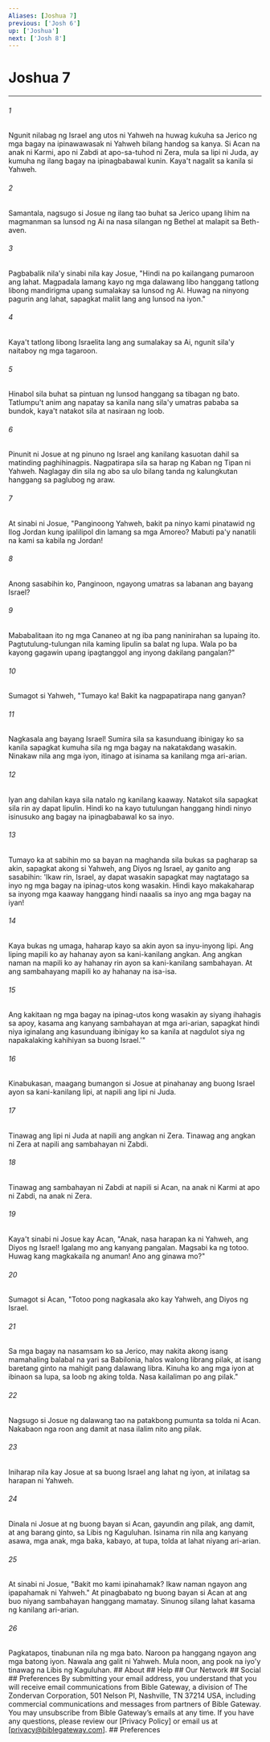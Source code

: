 ```yaml
---
Aliases: [Joshua 7]
previous: ['Josh 6']
up: ['Joshua']
next: ['Josh 8']
---
```

# Joshua 7

***












###### 1 





Ngunit nilabag ng Israel ang utos ni Yahweh na huwag kukuha sa Jerico ng mga bagay na ipinawawasak ni Yahweh bilang handog sa kanya. Si Acan na anak ni Karmi, apo ni Zabdi at apo-sa-tuhod ni Zera, mula sa lipi ni Juda, ay kumuha ng ilang bagay na ipinagbabawal kunin. Kaya't nagalit sa kanila si Yahweh. 











###### 2 





Samantala, nagsugo si Josue ng ilang tao buhat sa Jerico upang lihim na magmanman sa lunsod ng Ai na nasa silangan ng Bethel at malapit sa Beth-aven. 











###### 3 





Pagbabalik nila'y sinabi nila kay Josue, "Hindi na po kailangang pumaroon ang lahat. Magpadala lamang kayo ng mga dalawang libo hanggang tatlong libong mandirigma upang sumalakay sa lunsod ng Ai. Huwag na ninyong pagurin ang lahat, sapagkat maliit lang ang lunsod na iyon." 











###### 4 





Kaya't tatlong libong Israelita lang ang sumalakay sa Ai, ngunit sila'y naitaboy ng mga tagaroon. 











###### 5 





Hinabol sila buhat sa pintuan ng lunsod hanggang sa tibagan ng bato. Tatlumpu't anim ang napatay sa kanila nang sila'y umatras pababa sa bundok, kaya't natakot sila at nasiraan ng loob. 











###### 6 





Pinunit ni Josue at ng pinuno ng Israel ang kanilang kasuotan dahil sa matinding paghihinagpis. Nagpatirapa sila sa harap ng Kaban ng Tipan ni Yahweh. Naglagay din sila ng abo sa ulo bilang tanda ng kalungkutan hanggang sa paglubog ng araw. 











###### 7 





At sinabi ni Josue, "Panginoong Yahweh, bakit pa ninyo kami pinatawid ng Ilog Jordan kung ipalilipol din lamang sa mga Amoreo? Mabuti pa'y nanatili na kami sa kabila ng Jordan! 











###### 8 





Anong sasabihin ko, Panginoon, ngayong umatras sa labanan ang bayang Israel? 











###### 9 





Mababalitaan ito ng mga Cananeo at ng iba pang naninirahan sa lupaing ito. Pagtutulung-tulungan nila kaming lipulin sa balat ng lupa. Wala po ba kayong gagawin upang ipagtanggol ang inyong dakilang pangalan?" 











###### 10 





Sumagot si Yahweh, "Tumayo ka! Bakit ka nagpapatirapa nang ganyan? 











###### 11 





Nagkasala ang bayang Israel! Sumira sila sa kasunduang ibinigay ko sa kanila sapagkat kumuha sila ng mga bagay na nakatakdang wasakin. Ninakaw nila ang mga iyon, itinago at isinama sa kanilang mga ari-arian. 











###### 12 





Iyan ang dahilan kaya sila natalo ng kanilang kaaway. Natakot sila sapagkat sila rin ay dapat lipulin. Hindi ko na kayo tutulungan hanggang hindi ninyo isinusuko ang bagay na ipinagbabawal ko sa inyo. 











###### 13 





Tumayo ka at sabihin mo sa bayan na maghanda sila bukas sa pagharap sa akin, sapagkat akong si Yahweh, ang Diyos ng Israel, ay ganito ang sasabihin: 'Ikaw rin, Israel, ay dapat wasakin sapagkat may nagtatago sa inyo ng mga bagay na ipinag-utos kong wasakin. Hindi kayo makakaharap sa inyong mga kaaway hanggang hindi naaalis sa inyo ang mga bagay na iyan! 











###### 14 





Kaya bukas ng umaga, haharap kayo sa akin ayon sa inyu-inyong lipi. Ang liping mapili ko ay hahanay ayon sa kani-kanilang angkan. Ang angkan naman na mapili ko ay hahanay rin ayon sa kani-kanilang sambahayan. At ang sambahayang mapili ko ay hahanay na isa-isa. 











###### 15 





Ang kakitaan ng mga bagay na ipinag-utos kong wasakin ay siyang ihahagis sa apoy, kasama ang kanyang sambahayan at mga ari-arian, sapagkat hindi niya iginalang ang kasunduang ibinigay ko sa kanila at nagdulot siya ng napakalaking kahihiyan sa buong Israel.'" 











###### 16 





Kinabukasan, maagang bumangon si Josue at pinahanay ang buong Israel ayon sa kani-kanilang lipi, at napili ang lipi ni Juda. 











###### 17 





Tinawag ang lipi ni Juda at napili ang angkan ni Zera. Tinawag ang angkan ni Zera at napili ang sambahayan ni Zabdi. 











###### 18 





Tinawag ang sambahayan ni Zabdi at napili si Acan, na anak ni Karmi at apo ni Zabdi, na anak ni Zera. 











###### 19 





Kaya't sinabi ni Josue kay Acan, "Anak, nasa harapan ka ni Yahweh, ang Diyos ng Israel! Igalang mo ang kanyang pangalan. Magsabi ka ng totoo. Huwag kang magkakaila ng anuman! Ano ang ginawa mo?" 











###### 20 





Sumagot si Acan, "Totoo pong nagkasala ako kay Yahweh, ang Diyos ng Israel. 











###### 21 





Sa mga bagay na nasamsam ko sa Jerico, may nakita akong isang mamahaling balabal na yari sa Babilonia, halos walong librang pilak, at isang baretang ginto na mahigit pang dalawang libra. Kinuha ko ang mga iyon at ibinaon sa lupa, sa loob ng aking tolda. Nasa kailaliman po ang pilak." 











###### 22 





Nagsugo si Josue ng dalawang tao na patakbong pumunta sa tolda ni Acan. Nakabaon nga roon ang damit at nasa ilalim nito ang pilak. 











###### 23 





Iniharap nila kay Josue at sa buong Israel ang lahat ng iyon, at inilatag sa harapan ni Yahweh. 











###### 24 





Dinala ni Josue at ng buong bayan si Acan, gayundin ang pilak, ang damit, at ang barang ginto, sa Libis ng Kaguluhan. Isinama rin nila ang kanyang asawa, mga anak, mga baka, kabayo, at tupa, tolda at lahat niyang ari-arian. 











###### 25 





At sinabi ni Josue, "Bakit mo kami ipinahamak? Ikaw naman ngayon ang ipapahamak ni Yahweh." At pinagbabato ng buong bayan si Acan at ang buo niyang sambahayan hanggang mamatay. Sinunog silang lahat kasama ng kanilang ari-arian. 











###### 26 





Pagkatapos, tinabunan nila ng mga bato. Naroon pa hanggang ngayon ang mga batong iyon. Nawala ang galit ni Yahweh. Mula noon, ang pook na iyo'y tinawag na Libis ng Kaguluhan. ## About ## Help ## Our Network ## Social ## Preferences By submitting your email address, you understand that you will receive email communications from Bible Gateway, a division of The Zondervan Corporation, 501 Nelson Pl, Nashville, TN 37214 USA, including commercial communications and messages from partners of Bible Gateway. You may unsubscribe from Bible Gateway&rsquo;s emails at any time. If you have any questions, please review our [Privacy Policy] or email us at [privacy@biblegateway.com]. ## Preferences

